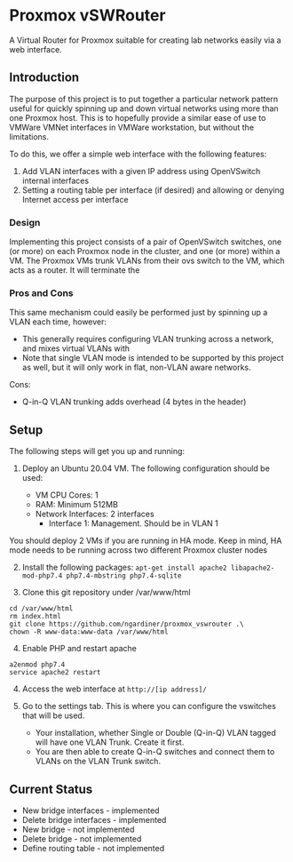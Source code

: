 # Proxmox vSWRouter
A Virtual Router for Proxmox suitable for creating lab networks easily via a web interface.

## Introduction
The purpose of this project is to put together a particular network pattern useful for quickly spinning up and down virtual networks using more than one Proxmox host. This is to hopefully provide a similar ease of use to VMWare VMNet interfaces in VMWare workstation, but without the limitations.

To do this, we offer a simple web interface with the following features:

1. Add VLAN interfaces with a given IP address using OpenVSwitch internal interfaces
2. Setting a routing table per interface (if desired) and allowing or denying Internet access per interface

### Design
Implementing this project consists of a pair of OpenVSwitch switches, one (or more) on each Proxmox node in the cluster, and one (or more) within a VM. The Proxmox VMs trunk VLANs from their ovs switch to the VM, which acts as a router. It will terminate the 

### Pros and Cons
This same mechanism could easily be performed just by spinning up a VLAN each time, however:

   * This generally requires configuring VLAN trunking across a network, and mixes virtual VLANs with 
   * Note that single VLAN mode is intended to be supported by this project as well, but it will only work in flat, non-VLAN aware networks.
   
Cons:

   * Q-in-Q VLAN trunking adds overhead (4 bytes in the header)
   
## Setup

The following steps will get you up and running:

1. Deploy an Ubuntu 20.04 VM. The following configuration should be used:

   * VM CPU Cores: 1
   * RAM: Minimum 512MB
   * Network Interfaces: 2 interfaces
      * Interface 1: Management. Should be in VLAN 1 

You should deploy 2 VMs if you are running in HA mode. Keep in mind, HA mode needs to be running across two different Proxmox cluster nodes

2. Install the following packages:
```apt-get install apache2 libapache2-mod-php7.4 php7.4-mbstring php7.4-sqlite```

3. Clone this git repository under /var/www/html
```
cd /var/www/html
rm index.html
git clone https://github.com/ngardiner/proxmox_vswrouter .\
chown -R www-data:www-data /var/www/html
```

4. Enable PHP and restart apache
```
a2enmod php7.4
service apache2 restart
```

4. Access the web interface at ```http://[ip address]/```
5. Go to the settings tab. This is where you can configure the vswitches that will be used.

   * Your installation, whether Single or Double (Q-in-Q) VLAN tagged will have one VLAN Trunk. Create it first.
   * You are then able to create Q-in-Q switches and connect them to VLANs on the VLAN Trunk switch.

## Current Status

   * New bridge interfaces - implemented
   * Delete bridge interfaces - implemented
   * New bridge - not implemented
   * Delete bridge - not implemented
   * Define routing table - not implemented
